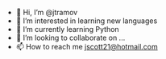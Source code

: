 - 👋 Hi, I’m @jtramov
- 👀 I’m interested in learning new languages
- 🌱 I’m currently learning Python
- 💞️ I’m looking to collaborate on ...
- 📫 How to reach me jscott21@hotmail.com

<!---
jtramov/jtramov is a ✨ special ✨ repository because its `README.md` (this file) appears on your GitHub profile.
You can click the Preview link to take a look at your changes.
--->
